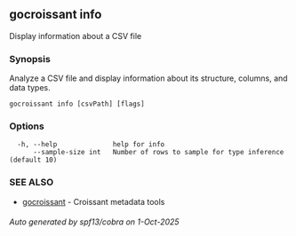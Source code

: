 ## gocroissant info

Display information about a CSV file

### Synopsis

Analyze a CSV file and display information about its structure, columns, and data types.

```
gocroissant info [csvPath] [flags]
```

### Options

```
  -h, --help              help for info
      --sample-size int   Number of rows to sample for type inference (default 10)
```

### SEE ALSO

* [gocroissant](gocroissant.md)	 - Croissant metadata tools

###### Auto generated by spf13/cobra on 1-Oct-2025
